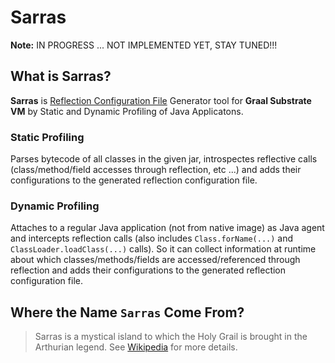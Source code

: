 # Sarras

**Note:** IN PROGRESS ... NOT IMPLEMENTED YET, STAY TUNED!!!

## What is Sarras?

**Sarras** is [Reflection Configuration File](https://github.com/oracle/graal/blob/master/substratevm/REFLECTION.md) Generator tool for **Graal Substrate VM** by Static and Dynamic Profiling of Java Applicatons.

### Static Profiling

Parses bytecode of all classes in the given jar, introspectes reflective calls (class/method/field accesses through reflection, etc ...) and adds their configurations to the generated reflection configuration file.

### Dynamic Profiling

Attaches to a regular Java application (not from native image) as Java agent and intercepts reflection calls (also includes `Class.forName(...)` and `ClassLoader.loadClass(...)` calls). So it can collect information at runtime about which classes/methods/fields are accessed/referenced through reflection and adds their configurations to the generated reflection configuration file.

## Where the Name `Sarras` Come From?
> Sarras is a mystical island to which the Holy Grail is brought in the Arthurian legend. 
See [Wikipedia](https://en.wikipedia.org/wiki/Sarras) for more details.
